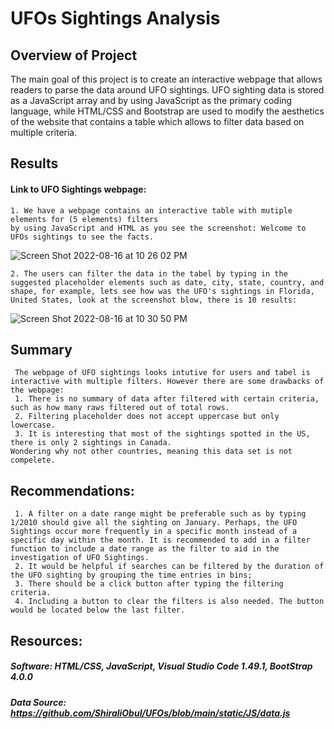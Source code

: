 # UFOs Sightings Analysis 
## Overview of Project
The main goal of this project is to create an interactive webpage that allows readers to parse the data around UFO sightings. UFO sighting data is stored as a JavaScript array and by using JavaScript as the primary coding language, while HTML/CSS and Bootstrap are used to modify the aesthetics of the website that contains a table which allows to filter data based on multiple criteria. 

## Results
#### Link to UFO Sightings webpage:
    1. We have a webpage contains an interactive table with mutiple elements for (5 elements) filters 
    by using JavaScript and HTML as you see the screenshot: Welcome to UFOs sightings to see the facts.
![Screen Shot 2022-08-16 at 10 26 02 PM](https://user-images.githubusercontent.com/65901034/185020990-1fb73133-73c7-49f8-94ea-e8e545313442.png)

    2. The users can filter the data in the tabel by typing in the suggested placeholder elements such as date, city, state, country, and shape, for example, lets see how was the UFO's sightings in Florida, United States, look at the screenshot blow, there is 10 results:
![Screen Shot 2022-08-16 at 10 30 50 PM](https://user-images.githubusercontent.com/65901034/185024632-ff82df6e-5267-4e51-b8df-3706a3cf5ff9.png)

## Summary
     The webpage of UFO sightings looks intutive for users and tabel is interactive with multiple filters. However there are some drawbacks of the webpage:
     1. There is no summary of data after filtered with certain criteria, such as how many raws filtered out of total rows. 
     2. Filtering placeholder does not accept uppercase but only lowercase. 
     3. It is interesting that most of the sightings spotted in the US, there is only 2 sightings in Canada. 
    Wondering why not other countries, meaning this data set is not compelete. 
    
## Recommendations:
     1. A filter on a date range might be preferable such as by typing 1/2010 should give all the sighting on January. Perhaps, the UFO Sightings occur more frequently in a specific month instead of a specific day within the month. It is recommended to add in a filter function to include a date range as the filter to aid in the investigation of UFO Sightings.
     2. It would be helpful if searches can be filtered by the duration of the UFO sighting by grouping the time entries in bins; 
     3. There should be a click button after typing the filtering criteria.
     4. Including a button to clear the filters is also needed. The button would be located below the last filter.
     
## Resources:
##### Software: HTML/CSS, JavaScript, Visual Studio Code 1.49.1, BootStrap 4.0.0
##### Data Source: https://github.com/ShiraliObul/UFOs/blob/main/static/JS/data.js

   

    
    

    
